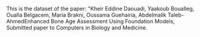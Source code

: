 This is the dataset of the paper:
"Kheir Eddine Daouadi, Yaakoub Boualleg, Oualla Belgacem, Maria Brakni, Oussama Guehairia, Abdelmalik Taleb-AhmedEnhanced Bone Age Assessment Using Foundation Models, Submitted paper to Computers in Biology and Medicine.
